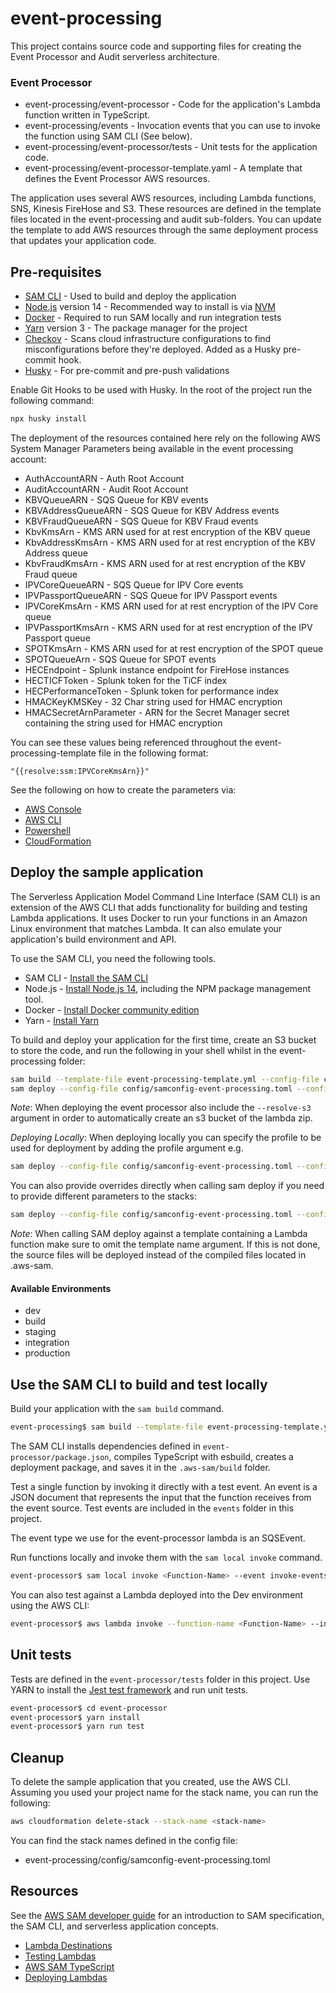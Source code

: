 # event-processing

This project contains source code and supporting files for creating the Event Processor and Audit serverless architecture.

### Event Processor
- event-processing/event-processor - Code for the application's Lambda function written in TypeScript.
- event-processing/events - Invocation events that you can use to invoke the function using SAM CLI (See below).
- event-processing/event-processor/tests - Unit tests for the application code.
- event-processing/event-processor-template.yaml - A template that defines the Event Processor AWS resources.

The application uses several AWS resources, including Lambda functions, SNS, Kinesis FireHose and S3. These resources are defined in the template files located in the event-processing and audit sub-folders. You can update the template to add AWS resources through the same deployment process that updates your application code.

## Pre-requisites

- [SAM CLI](https://docs.aws.amazon.com/serverless-application-model/latest/developerguide/serverless-sam-cli-install.html) - Used to build and deploy the application
- [Node.js](https://nodejs.org/en/) version 14 - Recommended way to install is via [NVM](https://github.com/nvm-sh/nvm)
- [Docker](https://docs.docker.com/get-docker/) - Required to run SAM locally and run integration tests
- [Yarn](https://yarnpkg.com/getting-started/install) version 3 - The package manager for the project
- [Checkov](https://www.checkov.io/) - Scans cloud infrastructure configurations to find misconfigurations before they're deployed. Added as a Husky pre-commit hook.
- [Husky](https://typicode.github.io/husky/#/?id=install) - For pre-commit and pre-push validations

Enable Git Hooks to be used with Husky. In the root of the project run the following command:
```bash
npx husky install
```

The deployment of the resources contained here rely on the following AWS System Manager Parameters being available in the event processing account:

* AuthAccountARN - Auth Root Account
* AuditAccountARN - Audit Root Account
* KBVQueueARN - SQS Queue for KBV events
* KBVAddressQueueARN - SQS Queue for KBV Address events
* KBVFraudQueueARN - SQS Queue for KBV Fraud events
* KbvKmsArn - KMS ARN used for at rest encryption of the KBV queue
* KbvAddressKmsArn - KMS ARN used for at rest encryption of the KBV Address queue
* KbvFraudKmsArn - KMS ARN used for at rest encryption of the KBV Fraud queue
* IPVCoreQueueARN - SQS Queue for IPV Core events
* IPVPassportQueueARN - SQS Queue for IPV Passport events
* IPVCoreKmsArn - KMS ARN used for at rest encryption of the IPV Core queue
* IPVPassportKmsArn - KMS ARN used for at rest encryption of the IPV Passport queue
* SPOTKmsArn - KMS ARN used for at rest encryption of the SPOT queue
* SPOTQueueArn - SQS Queue for SPOT events
* HECEndpoint - Splunk instance endpoint for FireHose instances
* HECTICFToken - Splunk token for the TiCF index
* HECPerformanceToken - Splunk token for performance index
* HMACKeyKMSKey - 32 Char string used for HMAC encryption
* HMACSecretArnParameter - ARN for the Secret Manager secret containing the string used for HMAC encryption

You can see these values being referenced throughout the event-processing-template file in the following format:

`"{{resolve:ssm:IPVCoreKmsArn}}"`

See the following on how to create the parameters via:

* [AWS Console](https://docs.aws.amazon.com/systems-manager/latest/userguide/parameter-create-console.html)
* [AWS CLI](https://docs.aws.amazon.com/systems-manager/latest/userguide/param-create-cli.html)
* [Powershell](https://docs.aws.amazon.com/systems-manager/latest/userguide/param-create-ps.html)
* [CloudFormation](https://docs.aws.amazon.com/AWSCloudFormation/latest/UserGuide/aws-resource-ssm-parameter.html)

## Deploy the sample application

The Serverless Application Model Command Line Interface (SAM CLI) is an extension of the AWS CLI that adds functionality for building and testing Lambda applications. It uses Docker to run your functions in an Amazon Linux environment that matches Lambda. It can also emulate your application's build environment and API.

To use the SAM CLI, you need the following tools.

* SAM CLI - [Install the SAM CLI](https://docs.aws.amazon.com/serverless-application-model/latest/developerguide/serverless-sam-cli-install.html)
* Node.js - [Install Node.js 14](https://nodejs.org/en/), including the NPM package management tool.
* Docker - [Install Docker community edition](https://hub.docker.com/search/?type=edition&offering=community)
* Yarn - [Install Yarn](https://classic.yarnpkg.com/lang/en/docs/install)

To build and deploy your application for the first time, create an S3 bucket to store the code, and run the following in your shell whilst in the event-processing folder:

```bash
sam build --template-file event-processing-template.yml --config-file config/samconfig-event-processing.toml --config-env "<environment name>"
sam deploy --config-file config/samconfig-event-processing.toml --config-env "<environment name>" --s3-bucket "<bucket name>"
```
*Note*: When deploying the event processor also include the `--resolve-s3` argument in order to automatically create an s3 bucket of the lambda zip.

*Deploying Locally*: When deploying locally you can specify the profile to be used for deployment by adding the profile argument e.g.

```bash
sam deploy --config-file config/samconfig-event-processing.toml --config-env "<environment name>" --s3-bucket "<bucket name>" --profile <aws profile name>
```

You can also provide overrides directly when calling sam deploy if you need to provide different parameters to the stacks:

```bash
sam deploy --config-file config/samconfig-event-processing.toml --config-env "<environment name>" --s3-bucket "<bucket name>" --profile <aws profile name> --resolve-s3 --parameter-overrides ParameterKey=AuditAccountARN,ParameterValue=<ARN of account IAM root> ParameterKey=Environment,ParameterValue=<Environment>
```

*Note*: When calling SAM deploy against a template containing a Lambda function make sure to omit the template name argument. If this is not done, the source files will be deployed instead of the compiled files located in .aws-sam.

#### Available Environments

- dev
- build
- staging
- integration
- production

## Use the SAM CLI to build and test locally

Build your application with the `sam build` command.

```bash
event-processing$ sam build --template-file event-processing-template.yml --config-file config/samconfig-event-processing.toml --config-env "develop"
```

The SAM CLI installs dependencies defined in `event-processor/package.json`, compiles TypeScript with esbuild, creates a deployment package, and saves it in the `.aws-sam/build` folder.

Test a single function by invoking it directly with a test event. An event is a JSON document that represents the input that the function receives from the event source. Test events are included in the `events` folder in this project.

The event type we use for the event-processor lambda is an SQSEvent.

Run functions locally and invoke them with the `sam local invoke` command.

```bash
event-processor$ sam local invoke <Function-Name> --event invoke-events/event.json --env-vars invoke-vars/environment-vars.json --profile <dev acccount profile>
```
You can also test against a Lambda deployed into the Dev environment using the AWS CLI:

```bash
event-processor$ aws lambda invoke --function-name <Function-Name> --invocation-type Event --payload "<base64 encoded event json>" outfile.txt --profile <AWSProfileForTheTargetAccount>
```

## Unit tests

Tests are defined in the `event-processor/tests` folder in this project. Use YARN to install the [Jest test framework](https://jestjs.io/) and run unit tests.

```bash
event-processor$ cd event-processor
event-processor$ yarn install
event-processor$ yarn run test
```

## Cleanup

To delete the sample application that you created, use the AWS CLI. Assuming you used your project name for the stack name, you can run the following:

```bash
aws cloudformation delete-stack --stack-name <stack-name>
```

You can find the stack names defined in the config file:

- event-processing/config/samconfig-event-processing.toml

## Resources

See the [AWS SAM developer guide](https://docs.aws.amazon.com/serverless-application-model/latest/developerguide/what-is-sam.html) for an introduction to SAM specification, the SAM CLI, and serverless application concepts.

- [Lambda Destinations](https://aws.amazon.com/blogs/compute/introducing-aws-lambda-destinations/)
- [Testing Lambdas](https://www.trek10.com/blog/lambda-destinations-what-we-learned-the-hard-way)
- [AWS SAM TypeScript](https://aws.amazon.com/blogs/compute/building-typescript-projects-with-aws-sam-cli/)
- [Deploying Lambdas](https://docs.aws.amazon.com/serverless-application-model/latest/developerguide/sam-cli-command-reference-sam-deploy.html)
